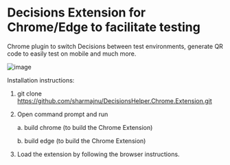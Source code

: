 # Decisions Extension for Chrome/Edge to facilitate testing
Chrome plugin to switch Decisions between test environments, generate QR code to easily test on mobile and much more.

![image](https://user-images.githubusercontent.com/8476119/57807893-c7506f00-777f-11e9-83cd-32385dfd46d9.png)

Installation instructions:
1. git clone https://github.com/sharmajnu/DecisionsHelper.Chrome.Extension.git
2. Open command prompt and run

    a. build chrome (to build the Chrome Extension)
    
    b. build edge (to build the Chrome Extension)

3. Load the extension by following the browser instructions.
